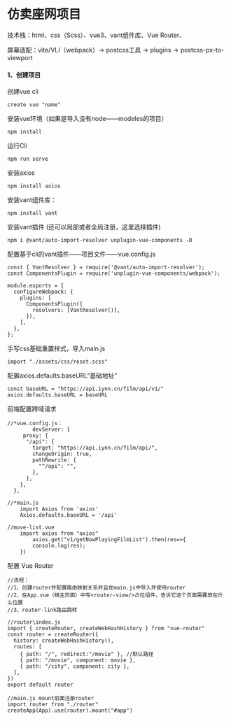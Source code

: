 # 仿卖座网项目

技术栈：html、css（Scss）、vue3、vant组件库、Vue Router、

屏幕适配：vite/VLI（webpack）-> postcss工具 -> plugins -> postcss-px-to-viewport


#### 1、创建项目

创建vue cli

```
create vue "name"
```

安装vue环境（如果是导入没有node——modeles的项目）

```
npm install
```

运行Cli

```
npm run serve
```

安装axios

```
npm install axios
```

安装vant组件库：

```
npm install vant
```

安装vant插件 (还可以局部或者全局注册，这里选择插件)

```
npm i @vant/auto-import-resolver unplugin-vue-components -D
```

配置基于cli的vant插件——项目文件——vue.config.js

```
const { VantResolver } = require('@vant/auto-import-resolver');
const ComponentsPlugin = require('unplugin-vue-components/webpack');

module.exports = {
  configureWebpack: {
    plugins: [
      ComponentsPlugin({
        resolvers: [VantResolver()],
      }),
    ],
  },
};
```

手写css基础重置样式，导入main.js

```
import "./assets/css/reset.scss"
```

配置axios.defaults.baseURL“基础地址”

```
const baseURL = "https://api.iynn.cn/film/api/v1/"
axios.defaults.baseURL = baseURL
```

前端配置跨域请求

```
//*vue.config.js：
		devServer: {
   	 proxy: {
      "/api": {
        target: "https://api.iynn.cn/film/api/",
        changeOrigin: true,
        pathRewrite: {
          "^/api": "",
        },
      },
    },
  },
```

```
//*main.js
	import Axios from 'axios'
	Axios.defaults.baseURL = '/api'
```

```
//move-list.vue
	import axios from "axios"
		axios.get("v1/getNowPlayingFilmList").then(res=>{
  		console.log(res);
	})
```

配置 Vue Router

```
//流程：
//1、创建router并配置路由映射关系并且在main.js中导入并使用router
//2、在App.vue（根主页面）中写<router-view/>占位组件，告诉它这个页面需要放在什么位置
//3、router-link路由跳转

//router\index.js
import { createRouter, createWebHashHistory } from "vue-router"
const router = createRouter({
  history: createWebHashHistory(),
  routes: [
    { path: "/", redirect:"/movie" }, //默认路径
    { path: "/movie", component: movie },
    { path: "/city", component: city },
  ],
})
export default router

//main.js mount前面注册router
import router from "./router"
createApp(App).use(router).mount("#app")

```

